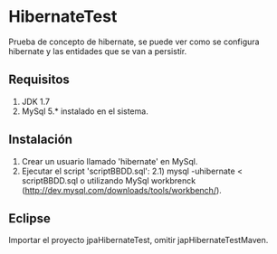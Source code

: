 HibernateTest
=============

Prueba de concepto de hibernate, se puede ver como se configura hibernate y las entidades que se van a persistir.

Requisitos
----------

1) JDK 1.7
2) MySql 5.* instalado en el sistema.

Instalación
-----------

1) Crear un usuario llamado 'hibernate' en MySql.
2) Ejecutar el script 'scriptBBDD.sql': 
    2.1) mysql -uhibernate < scriptBBDD.sql o utilizando MySql workbrenck (http://dev.mysql.com/downloads/tools/workbench/).

Eclipse
-------

Importar el proyecto jpaHibernateTest, omitir japHibernateTestMaven.
